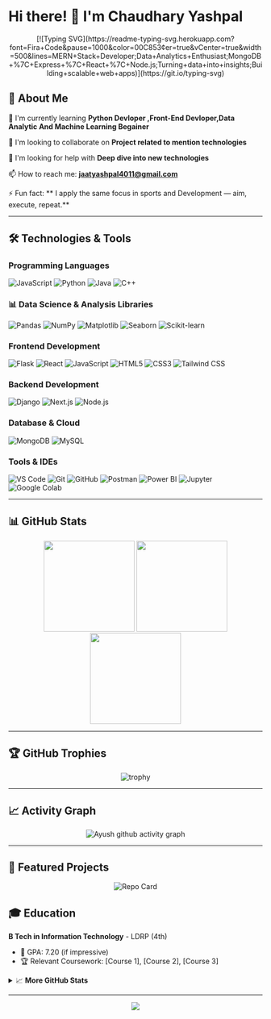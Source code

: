 # Hi there! 👋 I'm Chaudhary Yashpal

<div align="center">
[![Typing SVG](https://readme-typing-svg.herokuapp.com?font=Fira+Code&pause=1000&color=00C853&center=true&vCenter=true&width=500&lines=MERN+Stack+Developer;Data+Analytics+Enthusiast;MongoDB+%7C+Express+%7C+React+%7C+Node.js;Turning+data+into+insights;Building+scalable+web+apps)](https://git.io/typing-svg)



  
</div>

## 🚀 About Me



🌱 I'm currently learning **Python Devloper ,Front-End Devloper,Data Analytic And Machine Learning Begainer**

👯 I'm looking to collaborate on **Project related to mention technologies**

🤔 I'm looking for help with **Deep dive into new technologies**

📫 How to reach me: **jaatyashpal4011@gmail.com**

⚡ Fun fact: ** I apply the same focus in sports and Development — aim, execute, repeat.**

---

## 🛠️ Technologies & Tools

### Programming Languages
![JavaScript](https://img.shields.io/badge/JavaScript-F7DF1E?style=for-the-badge&logo=javascript&logoColor=black)
![Python](https://img.shields.io/badge/Python-3776AB?style=for-the-badge&logo=python&logoColor=white)
![Java](https://img.shields.io/badge/Java-ED8B00?style=for-the-badge&logo=java&logoColor=white)
![C++](https://img.shields.io/badge/C%2B%2B-00599C?style=for-the-badge&logo=c%2B%2B&logoColor=white)

### 📊 Data Science & Analysis Libraries
![Pandas](https://img.shields.io/badge/Pandas-150458?style=for-the-badge&logo=pandas&logoColor=white)
![NumPy](https://img.shields.io/badge/NumPy-013243?style=for-the-badge&logo=numpy&logoColor=white)
![Matplotlib](https://img.shields.io/badge/Matplotlib-11557C?style=for-the-badge&logo=matplotlib&logoColor=white)
![Seaborn](https://img.shields.io/badge/Seaborn-1E3F66?style=for-the-badge)
![Scikit-learn](https://img.shields.io/badge/Scikit--learn-F7931E?style=for-the-badge)


### Frontend Development
![Flask](https://img.shields.io/badge/Flask-000000?style=for-the-badge&logo=flask&logoColor=white)
![React](https://img.shields.io/badge/React-20232A?style=for-the-badge&logo=react&logoColor=61DAFB)
![JavaScript](https://img.shields.io/badge/JavaScript-F7DF1E?style=for-the-badge&logo=javascript&logoColor=black)
![HTML5](https://img.shields.io/badge/HTML5-E34F26?style=for-the-badge&logo=html5&logoColor=white)
![CSS3](https://img.shields.io/badge/CSS3-1572B6?style=for-the-badge&logo=css3&logoColor=white)
![Tailwind CSS](https://img.shields.io/badge/Tailwind_CSS-38B2AC?style=for-the-badge&logo=tailwind-css&logoColor=white)

### Backend Development
![Django](https://img.shields.io/badge/Django-092E20?style=for-the-badge&logo=django&logoColor=white)
![Next.js](https://img.shields.io/badge/Next.js-000000?style=for-the-badge&logo=next.js&logoColor=white)
![Node.js](https://img.shields.io/badge/Node.js-43853D?style=for-the-badge&logo=node.js&logoColor=white)


### Database & Cloud
![MongoDB](https://img.shields.io/badge/MongoDB-4EA94B?style=for-the-badge&logo=mongodb&logoColor=white)
![MySQL](https://img.shields.io/badge/MySQL-00000F?style=for-the-badge&logo=mysql&logoColor=white)

### Tools & IDEs
![VS Code](https://img.shields.io/badge/Visual_Studio_Code-0078D4?style=for-the-badge&logo=visual%20studio%20code&logoColor=white)
![Git](https://img.shields.io/badge/Git-F05032?style=for-the-badge&logo=git&logoColor=white)
![GitHub](https://img.shields.io/badge/GitHub-100000?style=for-the-badge&logo=github&logoColor=white)
![Postman](https://img.shields.io/badge/Postman-FF6C37?style=for-the-badge&logo=postman&logoColor=white)
![Power BI](https://img.shields.io/badge/Power_BI-F2C811?style=for-the-badge&logo=powerbi&logoColor=black)
![Jupyter](https://img.shields.io/badge/Jupyter-F37626?style=for-the-badge&logo=jupyter&logoColor=white)
![Google Colab](https://img.shields.io/badge/Google_Colab-F9AB00?style=for-the-badge&logo=googlecolab&logoColor=white)


---

## 📊 GitHub Stats

<div align="center">

  <img height="180em" src="https://github-readme-stats.vercel.app/api?username=YASHPAL2268&show_icons=true&theme=tokyonight&include_all_commits=true&count_private=true" />
  
  <img height="180em" src="https://github-readme-stats.vercel.app/api/top-langs/?username=YASHPAL2268&layout=compact&langs_count=8&theme=tokyonight" />
  
  <img height="180em" src="https://github-readme-streak-stats.herokuapp.com/?user=YASHPAL2268&theme=tokyonight" />

</div>


---

## 🏆 GitHub Trophies

<div align="center">
  
  ![trophy](https://github-profile-trophy.vercel.app/?username=YASHPAL2268&theme=nord&column=7)
  
</div>

---

## 📈 Activity Graph

<div align="center">
  
  ![Ayush github activity graph](https://github-readme-activity-graph.vercel.app/graph?username=YASHPAL2268&theme=react-dark)
  
</div>

--- 

## 🎯 Featured Projects

<div align="center">
  
  ![Repo Card](https://github-readme-stats.vercel.app/api/pin/?username=YASHPAL2268&repo=Mern12&theme=tokyonight)
</div>

## 🎓 Education

**B Tech in Information Technology** - LDRP (4th)
- 🏅 GPA: 7.20 (if impressive)
- 🏆 Relevant Coursework: [Course 1], [Course 2], [Course 3]


<details>
  <summary>📈 <b>More GitHub Stats</b></summary>
  <br/>
  <p align="center">
    <img src="https://github-profile-summary-cards.vercel.app/api/cards/profile-details?username=YASHPAL2268&theme=github_dark" alt="GitHub Profile Summary"/>
  </p>
  <p align="center">
    <img src="https://github-profile-summary-cards.vercel.app/api/cards/repos-per-language?username=YASHPAL2268&theme=github_dark" alt="Top Languages by Repo"/>
    <img src="https://github-profile-summary-cards.vercel.app/api/cards/most-commit-language?username=YASHPAL2268&theme=github_dark" alt="Top Languages by Commit"/>
  </p>
  <p align="center">
    <img src="https://github-profile-summary-cards.vercel.app/api/cards/stats?username=YASHPAL2268&theme=github_dark" alt="GitHub Stats"/>
    <img src="https://github-profile-summary-cards.vercel.app/api/cards/productive-time?username=YASHPAL2268&theme=github_dark&utcOffset=8" alt="Productive Time"/>
  </p>
</details>

---

<div align="center">
  <img src="https://capsule-render.vercel.app/api?type=waving&color=gradient&height=100&section=footer"/>
</div>
